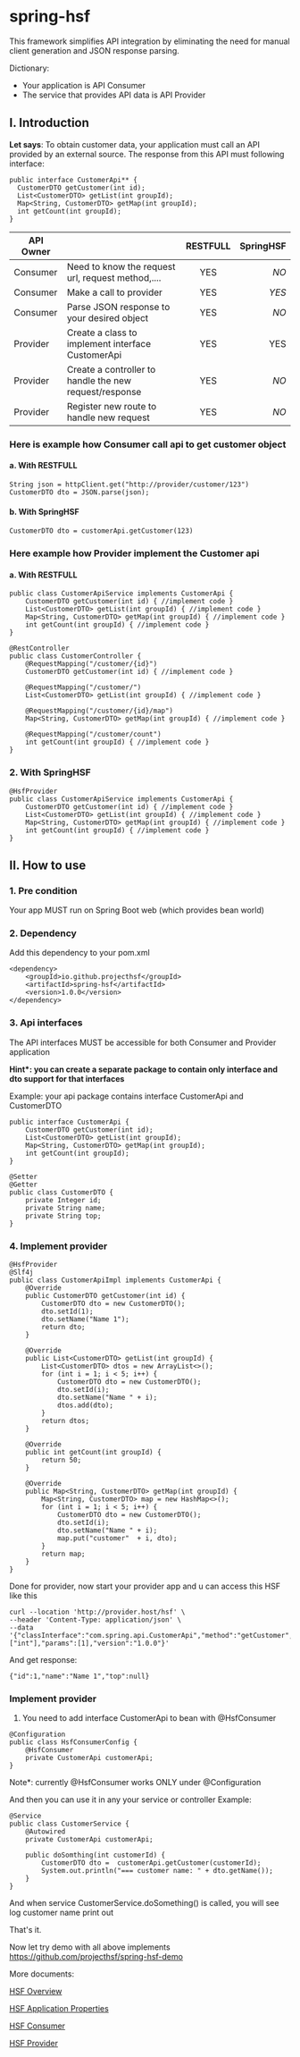 # spring-hsf
This framework simplifies API integration by eliminating the need for manual client generation and JSON response parsing.

Dictionary:

- Your application is API Consumer
- The service that provides API data is API Provider

## I. Introduction
**Let says**: To obtain customer data, your application must call an API provided by an external source. The response from this API must following interface:
```
public interface CustomerApi** {
  CustomerDTO getCustomer(int id);
  List<CustomerDTO> getList(int groupId);
  Map<String, CustomerDTO> getMap(int groupId);
  int getCount(int groupId);
}
```


| API Owner |                                                        | RESTFULL | SpringHSF |
|---|--------------------------------------------------------|:--------:|----------:|
| Consumer | Need to know the request url, request method,....      |   YES    |      *NO* |
| Consumer | Make a call to provider                                |   YES    |     *YES* |
| Consumer | Parse JSON response to your desired object             |   YES    |      *NO* |
| Provider | Create a class to implement interface CustomerApi      |   YES    |       YES |
| Provider | Create a controller to handle the new request/response |   YES    |      *NO* |
| Provider | Register new route to handle new request               |   YES    |      *NO* |

### Here is example how Consumer call api to get customer object

#### a. With RESTFULL

``` 
String json = httpClient.get("http://provider/customer/123")
CustomerDTO dto = JSON.parse(json);
```

#### b. With SpringHSF

```
CustomerDTO dto = customerApi.getCustomer(123)
```

### Here example how Provider implement the Customer api

#### a. With RESTFULL

```
public class CustomerApiService implements CustomerApi {
    CustomerDTO getCustomer(int id) { //implement code }
    List<CustomerDTO> getList(int groupId) { //implement code }
    Map<String, CustomerDTO> getMap(int groupId) { //implement code }
    int getCount(int groupId) { //implement code }
}
```

```
@RestController
public class CustomerController {
    @RequestMapping("/customer/{id}")
    CustomerDTO getCustomer(int id) { //implement code }
    
    @RequestMapping("/customer/")
    List<CustomerDTO> getList(int groupId) { //implement code }
    
    @RequestMapping("/customer/{id}/map")
    Map<String, CustomerDTO> getMap(int groupId) { //implement code }
    
    @RequestMapping("/customer/count")
    int getCount(int groupId) { //implement code }
}
```


### 2. With SpringHSF

```
@HsfProvider
public class CustomerApiService implements CustomerApi {
    CustomerDTO getCustomer(int id) { //implement code }
    List<CustomerDTO> getList(int groupId) { //implement code }
    Map<String, CustomerDTO> getMap(int groupId) { //implement code }
    int getCount(int groupId) { //implement code }
}
```

## II. How to use

### 1. Pre condition

Your app MUST run on Spring Boot web (which provides bean world)

### 2. Dependency 

Add this dependency to your pom.xml
```
<dependency>
    <groupId>io.github.projecthsf</groupId>
    <artifactId>spring-hsf</artifactId>
    <version>1.0.0</version>
</dependency>
```

### 3. Api interfaces

The API interfaces MUST be accessible  for both Consumer and Provider application

**Hint\*: you can create a separate package to contain only interface and dto support for that interfaces**

Example: your api package contains interface CustomerApi and CustomerDTO
```
public interface CustomerApi {
    CustomerDTO getCustomer(int id);
    List<CustomerDTO> getList(int groupId);
    Map<String, CustomerDTO> getMap(int groupId);
    int getCount(int groupId);
}

@Setter
@Getter
public class CustomerDTO {
    private Integer id;
    private String name;
    private String top;
}
```

### 4. Implement provider

```
@HsfProvider
@Slf4j
public class CustomerApiImpl implements CustomerApi {
    @Override
    public CustomerDTO getCustomer(int id) {
        CustomerDTO dto = new CustomerDTO();
        dto.setId(1);
        dto.setName("Name 1");
        return dto;
    }

    @Override
    public List<CustomerDTO> getList(int groupId) {
        List<CustomerDTO> dtos = new ArrayList<>();
        for (int i = 1; i < 5; i++) {
            CustomerDTO dto = new CustomerDTO();
            dto.setId(i);
            dto.setName("Name " + i);
            dtos.add(dto);
        }
        return dtos;
    }

    @Override
    public int getCount(int groupId) {
        return 50;
    }

    @Override
    public Map<String, CustomerDTO> getMap(int groupId) {
        Map<String, CustomerDTO> map = new HashMap<>();
        for (int i = 1; i < 5; i++) {
            CustomerDTO dto = new CustomerDTO();
            dto.setId(i);
            dto.setName("Name " + i);
            map.put("customer"  + i, dto);
        }
        return map;
    }
}
```
Done for provider, now start your provider app and u can access this HSF like this

```
curl --location 'http://provider.host/hsf' \
--header 'Content-Type: application/json' \
--data '{"classInterface":"com.spring.api.CustomerApi","method":"getCustomer","paramTypes":["int"],"params":[1],"version":"1.0.0"}'
```

And get response:
```
{"id":1,"name":"Name 1","top":null}
```


### Implement provider
1. You need to add interface CustomerApi to bean with @HsfConsumer

```
@Configuration
public class HsfConsumerConfig {
    @HsfConsumer
    private CustomerApi customerApi;
}
```

Note*: currently @HsfConsumer works ONLY under @Configuration

And then you can use it in any your service or controller
Example:
```
@Service
public class CustomerService {
    @Autowired
    private CustomerApi customerApi;
    
    public doSomthing(int customerId) {
        CustomerDTO dto =  customerApi.getCustomer(customerId);
        System.out.println("=== customer name: " + dto.getName());
    }
}
```

And when service CustomerService.doSomething() is called, you will see log customer name print out

That's it.

Now let try demo with all above implements https://github.com/projecthsf/spring-hsf-demo

More documents:

[HSF Overview](https://github.com/projecthsf/spring-hsf/blob/main/docs/overview.md)

[HSF Application Properties](https://github.com/projecthsf/spring-hsf/blob/main/docs/properties.md)

[HSF Consumer](https://github.com/projecthsf/spring-hsf/blob/main/docs/consumer.md)

[HSF Provider](https://github.com/projecthsf/spring-hsf/blob/main/docs/provider.md)

